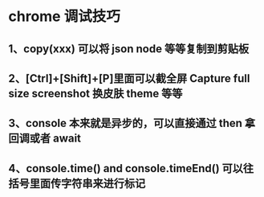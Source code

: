 # chrome 调试技巧

## 1、copy(xxx) 可以将 json node 等等复制到剪贴板

## 2、[Ctrl]+[Shift]+[P]里面可以截全屏 Capture full size screenshot 换皮肤 theme 等等

## 3、console 本来就是异步的，可以直接通过 then 拿回调或者 await

## 4、console.time() and console.timeEnd() 可以往括号里面传字符串来进行标记

